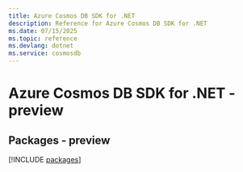 ```yaml
---
title: Azure Cosmos DB SDK for .NET
description: Reference for Azure Cosmos DB SDK for .NET
ms.date: 07/15/2025
ms.topic: reference
ms.devlang: dotnet
ms.service: cosmosdb
---
```

# Azure Cosmos DB SDK for .NET - preview
## Packages - preview
[!INCLUDE [packages](cosmos-db-index.md)]